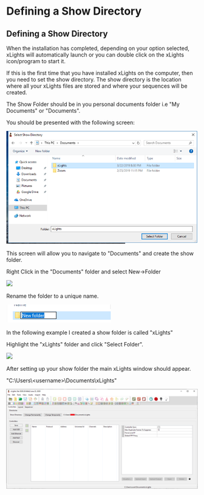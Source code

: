 # Defining a Show Directory

## **Defining a Show Directory**

When the installation has completed, depending on your option selected, xLights will automatically launch or you can double click on the xLights icon/program to start it.

If this is the first time that you have installed xLights on the computer, then you need to set the show directory. The show directory is the location where all your xLights files are stored and where your sequences will be created.

The Show Folder should be in you personal documents folder i.e "My Documents" or "Documents".&#x20;

You should be presented with the following screen:

![Select Show Directory Dialog](<../../.gitbook/assets/image (27).png>)

This screen will allow you to navigate to "Documents" and create the show folder.

Right Click in the "Documents" folder and select New->Folder

![](../../.gitbook/assets/2020-08-12\_15h17\_00.png)

Rename the folder to a unique name.

![](<../../.gitbook/assets/image (365).png>)

In the following example I created a show folder is called "xLights"

Highlight the "xLights" folder and click "Select Folder".

![](../../.gitbook/assets/2020-08-12\_15h06\_31.png)

After setting up your show folder the main xLights window should appear.

"C:\Users\\\<username>\Documents\xLights"

![](<../../.gitbook/assets/image (332).png>)

